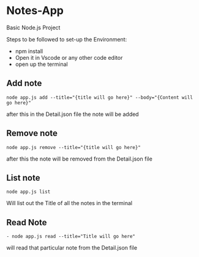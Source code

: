 # Notes-App

Basic Node.js Project

Steps to be followed to set-up the Environment:

- npm install
- Open it in Vscode or any other code editor
- open up the terminal

## Add note
```
node app.js add --title="{title will go here}" --body="{Content will go here}"
```
  after this in the Detail.json file the note will be added

## Remove note
```
node app.js remove --title="{title will go here}"
```
  after this the note will be removed from the Detail.json file

## List note
```
node app.js list
```
  Will list out the Title of all the notes in the terminal

## Read Note
```
- node app.js read --title="Title will go here"
```
  will read that particular note from the Detail.json file
